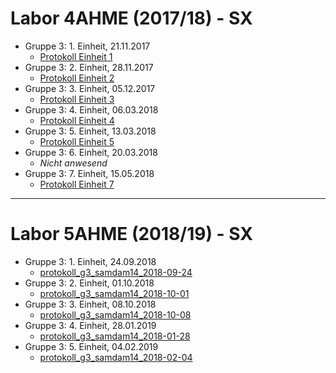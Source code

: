 # Labor 4AHME (2017/18) - SX

* Gruppe 3: 1. Einheit, 21.11.2017  
  * [Protokoll Einheit 1](https://github.com/HTLMechatronics/m14-la1-sx/blob/samdam14/samdam14/Protokoll1.md)  
* Gruppe 3: 2. Einheit, 28.11.2017  
  * [Protokoll Einheit 2](https://github.com/HTLMechatronics/m14-la1-sx/blob/samdam14/samdam14/Protokoll2.md)  
* Gruppe 3: 3. Einheit, 05.12.2017  
  * [Protokoll Einheit 3](https://github.com/HTLMechatronics/m14-la1-sx/blob/samdam14/samdam14/Protokoll3.md)  
* Gruppe 3: 4. Einheit, 06.03.2018  
  * [Protokoll Einheit 4](https://github.com/HTLMechatronics/m14-la1-sx/blob/samdam14/samdam14/Protokoll4.md)  
* Gruppe 3: 5. Einheit, 13.03.2018  
  * [Protokoll Einheit 5](https://github.com/HTLMechatronics/m14-la1-sx/blob/samdam14/samdam14/Protokoll5.md)  
* Gruppe 3: 6. Einheit, 20.03.2018  
  * *Nicht anwesend* 
* Gruppe 3: 7. Einheit, 15.05.2018  
  * [Protokoll Einheit 7](https://github.com/HTLMechatronics/m14-la1-sx/blob/samdam14/samdam14/Protokoll7.md)  
  
-------------------------------------------------------------  
  
# Labor 5AHME (2018/19) - SX  
  
* Gruppe 3: 1. Einheit, 24.09.2018  
  * [protokoll_g3_samdam14_2018-09-24](https://github.com/HTLMechatronics/m14-la1-sx/blob/samdam14/samdam14/protokoll_g3_samdam14_2018-09-24.md)  
* Gruppe 3: 2. Einheit, 01.10.2018  
  * [protokoll_g3_samdam14_2018-10-01](https://github.com/HTLMechatronics/m14-la1-sx/blob/samdam14/samdam14/protokoll_g3_samdam14_2018-10-01.md)  
* Gruppe 3: 3. Einheit, 08.10.2018  
  * [protokoll_g3_samdam14_2018-10-08](https://github.com/HTLMechatronics/m14-la1-sx/blob/samdam14/samdam14/protokoll_3_samdam14_2018-10-08.md)  
* Gruppe 3: 4. Einheit, 28.01.2019  
  * [protokoll_g3_samdam14_2018-01-28](https://github.com/HTLMechatronics/m14-la1-sx/blob/samdam14/samdam14/protokoll_3_samdam14_2019-01-28.md)  
* Gruppe 3: 5. Einheit, 04.02.2019  
  * [protokoll_g3_samdam14_2018-02-04](https://github.com/HTLMechatronics/m14-la1-sx/blob/samdam14/samdam14/protokoll_g3_samdam14_2018-02-04.md)  
